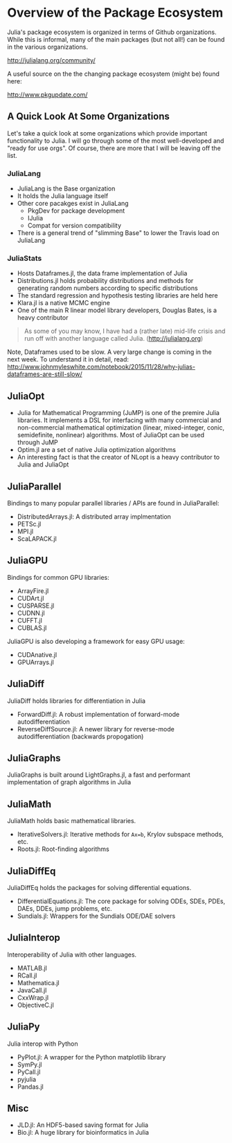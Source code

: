 
# Overview of the Package Ecosystem

Julia's package ecosystem is organized in terms of Github organizations. While this is informal, many of the main packages (but not all!) can be found in the various organizations.

http://julialang.org/community/

A useful source on the the changing package ecosystem (might be) found here:

http://www.pkgupdate.com/

## A Quick Look At Some Organizations

Let's take a quick look at some organizations which provide important functionality to Julia. I will go through some of the most well-developed and "ready for use orgs". Of course, there are more that I will be leaving off the list.



### JuliaLang

- JuliaLang is the Base organization
- It holds the Julia language itself
- Other core pacakges exist in JuliaLang
  - PkgDev for package development
  - IJulia
  - Compat for version compatibility
- There is a general trend of "slimming Base" to lower the Travis load on JuliaLang

### JuliaStats

- Hosts Dataframes.jl, the data frame implementation of Julia
- Distributions.jl holds probability distributions and methods for generating random numbers according to specific distributions
- The standard regression and hypothesis testing libraries are held here
- Klara.jl is a native MCMC engine
- One of the main R linear model library developers, Douglas Bates, is a heavy contributor

>As some of you may know, I have had a (rather late) mid-life crisis and run off with another language called Julia. (http://julialang.org)

Note, Dataframes used to be slow. A very large change is coming in the next week. To understand it in detail, read: http://www.johnmyleswhite.com/notebook/2015/11/28/why-julias-dataframes-are-still-slow/

## JuliaOpt

- Julia for Mathematical Programming (JuMP) is one of the premire Julia libraries. It implements a DSL for interfacing with many commercial and non-commercial mathematical optimization (linear, mixed-integer, conic, semidefinite, nonlinear) algorithms. Most of JuliaOpt can be used through JuMP
- Optim.jl are a set of native Julia optimization algorithms
- An interesting fact is that the creator of NLopt is a heavy contributor to Julia and JuliaOpt

## JuliaParallel

Bindings to many popular parallel libraries / APIs are found in JuliaParallel:

- DistributedArrays.jl: A distributed array implmentation
- PETSc.jl
- MPI.jl
- ScaLAPACK.jl

## JuliaGPU

Bindings for common GPU libraries:

- ArrayFire.jl
- CUDArt.jl
- CUSPARSE.jl
- CUDNN.jl
- CUFFT.jl
- CUBLAS.jl

JuliaGPU is also developing a framework for easy GPU usage:

- CUDAnative.jl
- GPUArrays.jl

## JuliaDiff

JuliaDiff holds libraries for differentiation in Julia

- ForwardDiff.jl: A robust implementation of forward-mode autodifferentiation
- ReverseDiffSource.jl: A newer library for reverse-mode autodifferentiation (backwards propogation)

## JuliaGraphs

JuliaGraphs is built around LightGraphs.jl, a fast and performant implementation of graph algorithms in Julia

## JuliaMath

JuliaMath holds basic mathematical libraries.

- IterativeSolvers.jl: Iterative methods for `Ax=b`, Krylov subspace methods, etc.
- Roots.jl: Root-finding algorithms

## JuliaDiffEq

JuliaDiffEq holds the packages for solving differential equations.

- DifferentialEquations.jl: The core package for solving ODEs, SDEs, PDEs, DAEs, DDEs, jump problems, etc.
- Sundials.jl: Wrappers for the Sundials ODE/DAE solvers

## JuliaInterop

Interoperability of Julia with other languages.

- MATLAB.jl
- RCall.jl
- Mathematica.jl
- JavaCall.jl
- CxxWrap.jl
- ObjectiveC.jl

## JuliaPy

Julia interop with Python

- PyPlot.jl: A wrapper for the Python matplotlib library
- SymPy.jl
- PyCall.jl
- pyjulia
- Pandas.jl

## Misc

- JLD.jl: An HDF5-based saving format for Julia
- Bio.jl: A huge library for bioinformatics in Julia
